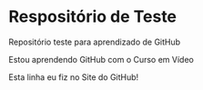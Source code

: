 # Respositório de Teste
 Repositório teste para aprendizado de GitHub

 Estou aprendendo GitHub com o Curso em Vídeo

Esta linha eu fiz no Site do GitHub!
